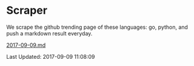 # Scraper

We scrape the github trending page of these languages: go, python, and push a markdown result everyday.

[2017-09-09.md](https://github.com/borays/Scraper/blob/master/2017-09-09.md)

Last Updated: 2017-09-09 11:08:09